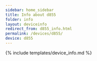```yaml
---
sidebar: home_sidebar
title: Info about d855
folder: info
layout: deviceinfo
redirect_from: d855_info.html
permalink: /devices/d855/
device: d855
---
```

{% include templates/device_info.md %}
